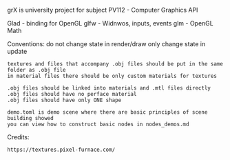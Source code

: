 grX is university project for subject PV112 - Computer Graphics API


Glad - binding for OpenGL
glfw - Widnwos, inputs, events
glm - OpenGL Math

Conventions:
    do not change state in render/draw
    only change state in update

    textures and files that accompany .obj files should be put in the same folder as .obj file
    in material files there should be only custom materials for textures

    .obj files should be linked into materials and .mtl files directly
    .obj files should have no perface material
    .obj files should have only ONE shape

    demo.toml is demo scene where there are basic principles of scene building showed
    you can view how to construct basic nodes in nodes_demos.md 


Credits:

    https://textures.pixel-furnace.com/
